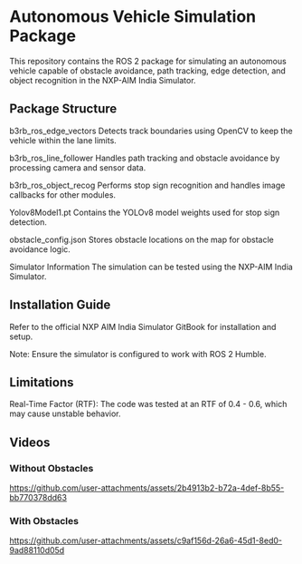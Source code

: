# Autonomous Vehicle Simulation Package
This repository contains the ROS 2 package for simulating an autonomous vehicle capable of obstacle avoidance, path tracking, edge detection, and object recognition in the NXP-AIM India Simulator.

## Package Structure
b3rb_ros_edge_vectors
Detects track boundaries using OpenCV to keep the vehicle within the lane limits.

b3rb_ros_line_follower
Handles path tracking and obstacle avoidance by processing camera and sensor data.

b3rb_ros_object_recog
Performs stop sign recognition and handles image callbacks for other modules.

Yolov8Model1.pt
Contains the YOLOv8 model weights used for stop sign detection.

obstacle_config.json
Stores obstacle locations on the map for obstacle avoidance logic.

Simulator Information
The simulation can be tested using the NXP-AIM India Simulator.

## Installation Guide
Refer to the official NXP AIM India Simulator GitBook for installation and setup.

Note: Ensure the simulator is configured to work with ROS 2 Humble.
## Limitations
Real-Time Factor (RTF): The code was tested at an RTF of 0.4 - 0.6, which may cause unstable behavior.

## Videos

### Without Obstacles  

https://github.com/user-attachments/assets/2b4913b2-b72a-4def-8b55-bb770378dd63



### With Obstacles  

https://github.com/user-attachments/assets/c9af156d-26a6-45d1-8ed0-9ad88110d05d

